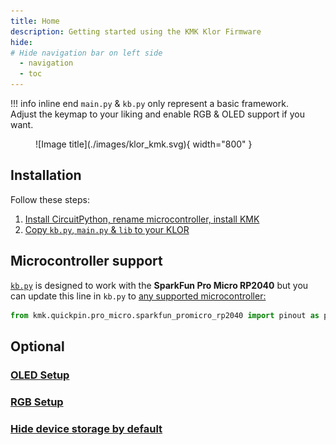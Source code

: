 ```yaml
---
title: Home
description: Getting started using the KMK Klor Firmware
hide:
# Hide navigation bar on left side
  - navigation
  - toc
---
```

!!! info inline end
    `main.py` & `kb.py` only represent a basic framework.  
    Adjust the keymap to your liking and enable RGB & OLED support if you want.
    
<figure markdown>
  ![Image title](./images/klor_kmk.svg){ width="800" }
  <figcaption></figcaption>
</figure>

## Installation

Follow these steps:  
1. [Install CircuitPython, rename microcontroller, install KMK](./installation.md)  
2. [Copy `kb.py`, `main.py` & `lib` to your KLOR](./installation.md)

## Microcontroller support
[`kb.py`](https://github.com/moritz-john/kmk-config-klor/blob/master/kb.py) is designed to work with the **SparkFun Pro Micro RP2040** but you can update this line in `kb.py` to [any supported microcontroller:](https://github.com/KMKfw/kmk_firmware/tree/master/kmk/quickpin/pro_micro)

```python
from kmk.quickpin.pro_micro.sparkfun_promicro_rp2040 import pinout as pins
```
## Optional

### [OLED Setup](./oled.md)
### [RGB Setup](./rgb.md)

### [Hide device storage by default](./hide_device_storage.md)


